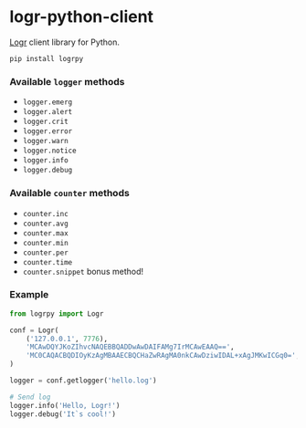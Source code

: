 # logr-python-client


[Logr] client library for Python.

[Logr]: https://github.com/504dev/logr


    pip install logrpy

### Available `logger` methods

* `logger.emerg`
* `logger.alert`
* `logger.crit`
* `logger.error`
* `logger.warn`
* `logger.notice`
* `logger.info`
* `logger.debug`

### Available `counter` methods

* `counter.inc`
* `counter.avg`
* `counter.max`
* `counter.min`
* `counter.per`
* `counter.time`
* `counter.snippet` bonus method!


### Example

```python
from logrpy import Logr

conf = Logr(
    ('127.0.0.1', 7776),
    'MCAwDQYJKoZIhvcNAQEBBQADDwAwDAIFAMg7IrMCAwEAAQ==',
    'MC0CAQACBQDIOyKzAgMBAAECBQCHaZwRAgMA0nkCAwDziwIDAL+xAgJMKwICGq0=',
)

logger = conf.getlogger('hello.log')

# Send log
logger.info('Hello, Logr!')
logger.debug('It`s cool!')
```